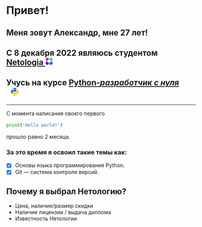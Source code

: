 # **Привет**!

## Меня зовут Александр, мне 27 лет!

## C 8 декабря 2022 являюсь студентом [**Netologia** <img src="net.png" width="20">](https://netology.ru)

## Учусь на курсе [**Python**-*разработчик с нуля*<img src="pyth.png" width="45">](https://netology.ru/programs/python?recommended_by=instant_search)
___

С момента написания своего первого

```python 
print('Hello world!')
```
прошло равно 2 месяца.

### За это время я освоил такие темы как:
- [x] Основы языка программирования Python.
- [x] Git — система контроля версий.

## Почему я выбрал Нетологию?

- Цена, наличие/размер скидки
- Наличие лицензии / выдача диплома
- Известность Нетологии

